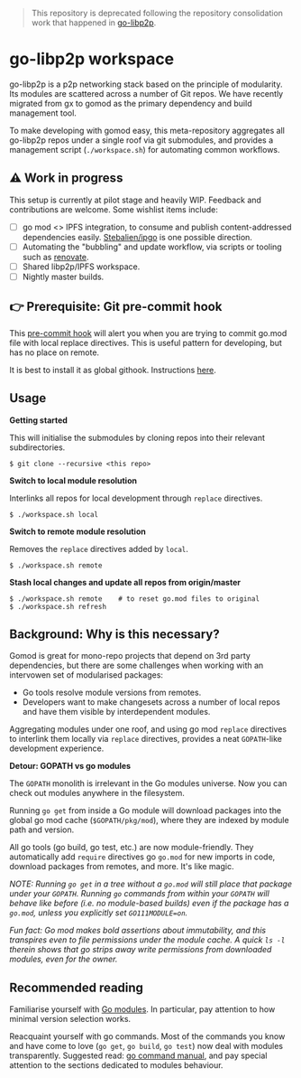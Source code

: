 > This repository is deprecated following the repository consolidation work that happened in [go-libp2p](https://github.com/libp2p/go-libp2p).

# go-libp2p workspace

go-libp2p is a p2p networking stack based on the principle of modularity. Its
modules are scattered across a number of Git repos. We have recently migrated
from gx to gomod as the primary dependency and build management tool.

To make developing with gomod easy, this meta-repository aggregates all
go-libp2p repos under a single roof via git submodules, and provides a
management script (`./workspace.sh`) for automating common workflows.

## ⚠️ Work in progress

This setup is currently at pilot stage and heavily WIP. Feedback and
contributions are welcome. Some wishlist items include:

- [ ] go mod <> IPFS integration, to consume and publish content-addressed
  dependencies easily. [Stebalien/ipgo](https://github.com/Stebalien/ipgo) is
  one possible direction.
- [ ] Automating the "bubbling" and update workflow, via scripts or tooling
  such as [renovate](https://renovatebot.com).
- [ ] Shared libp2p/IPFS workspace.
- [ ] Nightly master builds.

## 👉 Prerequisite: Git pre-commit hook

This [pre-commit
hook](https://gist.github.com/Kubuxu/3fc5639db27f4b072b33a84b51048ff8) will
alert you when you are trying to commit go.mod file with local replace
directives. This is useful pattern for developing, but has no place on remote.

It is best to install it as global githook. Instructions
[here](https://stackoverflow.com/questions/1977610/change-default-git-hooks/37293001#37293001).
 
## Usage

**Getting started**

This will initialise the submodules by cloning repos into their relevant
subdirectories.

```
$ git clone --recursive <this repo>
```

**Switch to local module resolution**

Interlinks all repos for local development through `replace` directives.

```
$ ./workspace.sh local
```

**Switch to remote module resolution**

Removes the `replace` directives added by `local`.

```
$ ./workspace.sh remote
```

**Stash local changes and update all repos from origin/master**

```
$ ./workspace.sh remote    # to reset go.mod files to original
$ ./workspace.sh refresh
```

## Background: Why is this necessary?

Gomod is great for mono-repo projects that depend on 3rd party dependencies,
but there are some challenges when working with an intervowen set of
modularised packages:

* Go tools resolve module versions from remotes.
* Developers want to make changesets across a number of local repos and have
  them visible by interdependent modules.

Aggregating modules under one roof, and using go mod `replace` directives to
interlink them locally via `replace` directives, provides a neat `GOPATH`-like
development experience.

**Detour: GOPATH vs go modules**

The `GOPATH` monolith is irrelevant in the Go modules universe. Now you can
check out modules anywhere in the filesystem.

Running `go get` from inside a Go module will download packages into the global
go mod cache (`$GOPATH/pkg/mod`), where they are indexed by module path and
version.

All go tools (go build, go test, etc.) are now module-friendly. They
automatically add `require` directives go `go.mod` for new imports in code,
download packages from remotes, and more. It's like magic.

_NOTE: Running `go get` in a tree without a `go.mod` will still place that
package under your `GOPATH`. Running `go` commands from within your `GOPATH`
will behave like before (i.e. no module-based builds) even if the package has a
`go.mod`, unless you explicitly set `GO111MODULE=on`._

_Fun fact: Go mod makes bold assertions about immutability, and this transpires
even to file permissions under the module cache. A quick `ls -l` therein shows
that go strips away write permissions from downloaded modules, even for the
owner._

## Recommended reading

Familiarise yourself with [Go
modules](https://github.com/golang/go/wiki/Modules). In particular, pay
attention to how minimal version selection works.

Reacquaint yourself with go commands. Most of the commands you know and have
come to love (`go get`, `go build`, `go test`) now deal with modules
transparently. Suggested read: [go command manual](https://golang.org/cmd/go/),
and pay special attention to the sections dedicated to modules behaviour.
